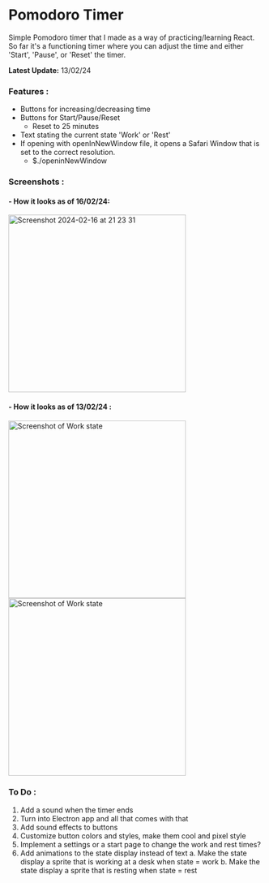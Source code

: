 # Pomodoro Timer

Simple Pomodoro timer that I made as a way of practicing/learning React. So far it's a functioning timer where you can adjust the time and either 'Start', 'Pause', or 'Reset' the timer. 

**Latest Update:** 13/02/24

### Features :
- Buttons for increasing/decreasing time
- Buttons for Start/Pause/Reset
  - Reset to 25 minutes
- Text stating the current state 'Work' or 'Rest'
- If opening with openInNewWindow file, it opens a Safari Window that is set to the correct resolution.
  - $./openinNewWindow

### Screenshots : 
#### - How it looks as of 16/02/24:
  <img width="350" alt="Screenshot 2024-02-16 at 21 23 31" src="https://github.com/alexmccorkle/pomodoro/assets/114952775/bf151156-edda-432f-bc1d-c90052b68f4a">



#### - How it looks as of 13/02/24 :
  <img width="350" alt="Screenshot of Work state" src="https://github.com/alexmccorkle/pomodoro/assets/114952775/06541d06-5a97-45bc-939a-2f4192810872">
  <img width="350" alt="Screenshot of Work state" src="https://github.com/alexmccorkle/pomodoro/assets/114952775/85b770a5-f262-44fc-9b1f-760fa8fe7fca">


### To Do : 
  1. Add a sound when the timer ends
  2. Turn into Electron app and all that comes with that
  3. Add sound effects to buttons
  4. Customize button colors and styles, make them cool and pixel style
  5. Implement a settings or a start page to change the work and rest times?
  6. Add animations to the state display instead of text
     a. Make the state display a sprite that is working at a desk when state = work
     b. Make the state display a sprite that is resting when state = rest

